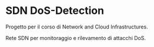# SDN DoS-Detection
Progetto per il corso di Network and Cloud Infrastructures. 

Rete SDN per monitoraggio e rilevamento di attacchi DoS.
